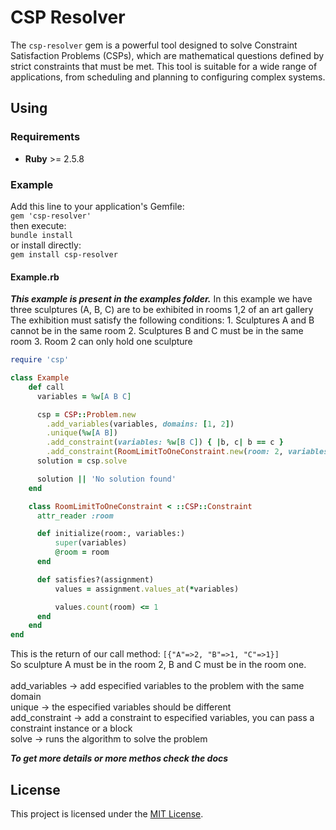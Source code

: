 # CSP Resolver
The `csp-resolver` gem is a powerful tool designed to solve Constraint Satisfaction Problems (CSPs), which are mathematical questions defined by strict constraints that must be met. This tool is suitable for a wide range of applications, from scheduling and planning to configuring complex systems.

## Using
### Requirements
 - **Ruby** >= 2.5.8
### Example
Add this line to your application's Gemfile:<br>
```gem 'csp-resolver'```
<br>
then execute:<br>
```bundle install```
<br>
or install directly:<br>
```gem install csp-resolver```
#### Example.rb
***This example is present in the examples folder.***
    In this example we have three sculptures (A, B, C) are to be exhibited in rooms 1,2 of an art gallery
    The exhibition must satisfy the following conditions:
    1. Sculptures A and B cannot be in the same room
    2. Sculptures B and C must be in the same room
    3. Room 2 can only hold one sculpture
```ruby
require 'csp'

class Example
    def call
      variables = %w[A B C]

      csp = CSP::Problem.new
        .add_variables(variables, domains: [1, 2])
        .unique(%w[A B])
        .add_constraint(variables: %w[B C]) { |b, c| b == c }
        .add_constraint(RoomLimitToOneConstraint.new(room: 2, variables: variables))
      solution = csp.solve

      solution || 'No solution found'
    end

    class RoomLimitToOneConstraint < ::CSP::Constraint
      attr_reader :room

      def initialize(room:, variables:)
          super(variables)
          @room = room
      end

      def satisfies?(assignment)
          values = assignment.values_at(*variables)

          values.count(room) <= 1
      end
    end
end
```
This is the return of our call method: ```[{"A"=>2, "B"=>1, "C"=>1}]```
<br>
So sculpture A must be in the room 2, B and C must be in the room one.
<br>
<br>
add_variables -> add especified variables to the problem with the same domain
<br>
unique -> the especified variables should be different
<br>
add_constraint -> add a constraint to especified variables, you can pass a constraint instance or a block
<br>
solve -> runs the algorithm to solve the problem

***To get more details or more methos check the docs***
## License
This project is licensed under the [MIT License](MIT-LICENSE).